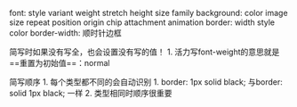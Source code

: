 font: style variant weight stretch height size family
background: color image size repeat position origin chip attachment
animation
border: width style color
border-width: 顺时针边框

简写时如果没有写全，也会设置没有写的值！
	1. 活力写font-weight的意思就是==重置为初始值==：normal

简写顺序
	1. 每个类型都不同的会自动识别
		1. border: 1px solid black; 与border: solid 1px black; 一样
	2. 类型相同时顺序很重要